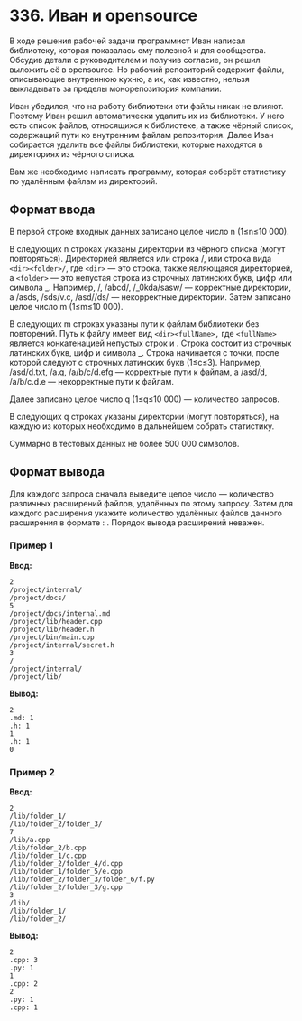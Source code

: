 # 336. Иван и opensource

В ходе решения рабочей задачи программист Иван написал библиотеку, которая показалась ему полезной и для сообщества. Обсудив детали с руководителем и получив согласие, он решил выложить её в opensource. Но рабочий репозиторий содержит файлы, описывающие внутреннюю кухню, а их, как известно, нельзя выкладывать за пределы монорепозитория компании.

Иван убедился, что на работу библиотеки эти файлы никак не влияют. Поэтому Иван решил автоматически удалить их из библиотеки. У него есть список файлов, относящихся к библиотеке, а также чёрный список, содержащий пути ко внутренним файлам репозитория. Далее Иван собирается удалить все файлы библиотеки, которые находятся в директориях из чёрного списка.

Вам же необходимо написать программу, которая соберёт статистику по удалённым файлам из директорий.

## Формат ввода

В первой строке входных данных записано целое число n (1≤n≤10 000).

В следующих  n строках указаны директории из чёрного списка (могут повторяться). Директорией является или строка /, или строка вида `<dir><folder>/`, где `<dir>` — это строка, также являющаяся директорией, а `<folder>` — это непустая строка из строчных латинских букв, цифр или символа _. Например, /, /abcd/, /_0kda/sasw/ — корректные директории, а /asds, /sds/v.c, /asd//ds/ — некорректные директории.
Затем записано целое число m (1≤m≤10 000).

В следующих m строках указаны пути к файлам библиотеки без повторений. Путь к файлу имеет вид `<dir><fullName>,` где `<fullName>` является конкатенацией непустых строк <name> и <ext>. Строка <name> состоит из строчных латинских букв, цифр и символа _. Строка <ext> начинается с точки, после которой следуют c строчных латинских букв (1≤c≤3). Например, /asd/d.txt, /a.q, /a/b/c/d.efg — корректные пути к файлам, а /asd/d, /a/b/c.d.e — некорректные пути к файлам.

Далее записано целое число q (1≤q≤10 000) — количество запросов.

В следующих q строках указаны директории (могут повторяться), на каждую из которых необходимо в дальнейшем собрать статистику.

Суммарно в тестовых данных не более 500 000 символов.

## Формат вывода

Для каждого запроса сначала выведите целое число — количество различных расширений файлов, удалённых по этому запросу. Затем для каждого расширения <ext> укажите количество <count> удалённых файлов данного расширения в формате <ext>: <count>. Порядок вывода расширений неважен.

### Пример 1

**Ввод:**
```
2
/project/internal/
/project/docs/
5
/project/docs/internal.md
/project/lib/header.cpp
/project/lib/header.h
/project/bin/main.cpp
/project/internal/secret.h
3
/
/project/internal/
/project/lib/
```

**Вывод:**
```
2
.md: 1
.h: 1
1
.h: 1
0
```

### Пример 2

**Ввод:**
```
2
/lib/folder_1/
/lib/folder_2/folder_3/
7
/lib/a.cpp
/lib/folder_2/b.cpp
/lib/folder_1/c.cpp
/lib/folder_2/folder_4/d.cpp
/lib/folder_1/folder_5/e.cpp
/lib/folder_2/folder_3/folder_6/f.py
/lib/folder_2/folder_3/g.cpp
3
/lib/
/lib/folder_1/
/lib/folder_2/
```

**Вывод:**
```
2
.cpp: 3
.py: 1
1
.cpp: 2
2
.py: 1
.cpp: 1
```